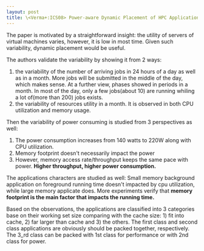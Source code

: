 ```yaml
---
layout: post
title: \<Verma+:ICS08> Power-aware Dynamic Placement of HPC Applications
---
```


The paper is motivated by a straightforward insight: the utility of servers of virtual machines varies, however, it is low in most time. Given such variability, dynamic placement would be useful.

The authors validate the variability by showing it from 2 ways:

1.  the variability of the number of arriving jobs in 24 hours of a day as well as in a month. More jobs will be submitted in the middle of the day, which makes sense. At a further view, phases showed in periods in a month. In most of the day, only a few jobs(about 10) are running whiling a lot of(more than 200) jobs exists.
2.  the variability of resources utility in a month. It is observed in both CPU utilization and memory usage.

Then the variability of power consuming is studied from 3 perspectives as well:

1.  The power consumption increases from 140 watts to 220W along with CPU utilization.
2.  Memory footprint doesn't necessarily impact the power
3.  However, memory access rate/throughput keeps the same pace with power. **Higher throughput, higher power consumption.**

The applications characters are studied as well: Small memory background application on foreground running time doesn't impacted by cpu utilization, while large memory applicate does. More experiments verify that **memory footprint is the main factor that impacts the running time.**

Based on the observations, the applications are classified into 3 categories base on their working set size comparing with the cache size: 1) fit into cache, 2) far larger than cache and 3) the others. The first class and second class applications are obviously should be packed together, respectively. The 3_rd class can be packed with 1st class for performance or with 2nd class for power.
